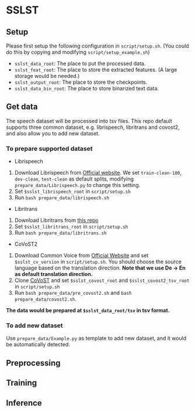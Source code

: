 # SSLST

## Setup

Please first setup the following configuration in `script/setup.sh`. (You could do this by copying and modifying `script/setup_example.sh`)
* `sslst_data_root`: The place to put the processed data.
* `sslst_feat_root`: The place to store the extracted features. (A large storage would be needed.)
* `sslst_output_root`: The place to store the checkpoints.
* `sslst_data_bin_root`: The place to store binarized text data.

## Get data

The speech dataset will be processed into tsv files. This repo default supports three common dataset, e.g. librispeech, libritrans and covost2, and also allow you to add new dataset.

### To prepare supported dataset

* Librispeech
1. Download Librispeech from [Official website](https://www.openslr.org/12).
We set `train-clean-100`, `dev-clean`, `test-clean` as default splits, modifying `prepare_data/Librispeech.py` to change this setting.
2. Set `$sslst_librispeech_root` in `script/setup.sh`
3. Run `bash prepare_data/librispeech.sh`


* Libritrans
1. Download Libritrans from [this repo](https://github.com/alicank/Translation-Augmented-LibriSpeech-Corpus)
1. Set `$sslst_libritrans_root` in `script/setup.sh`
2. Run `bash prepare_data/libritrans.sh`

* CoVoST2
1. Download Common Voice from [Official Website](https://commonvoice.mozilla.org/en/datasets) and set `$sslst_cv_version` in `script/setup.sh`. You should choose the source language based on the translation direction. **Note that we use De -> En as default translation direction.**
2. Clone [CoVoST](https://github.com/facebookresearch/covost) and set `$sslst_covost_root` and `$sslst_covost2_tsv_root` in `script/setup.sh`
3. Run `bash prepare_data/pre_covost2.sh` and `bash prepare_data/covost2.sh`. 

**The data would be prepared at `$sslst_data_root/tsv` in tsv format.**

### To add new dataset

Use `prepare_data/Example.py` as template to add new dataset, and it would be automatically detected.

## Preprocessing

## Training

## Inference